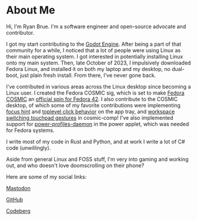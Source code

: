 # About Me

Hi, I'm Ryan Brue. I'm a software engineer and open-source advocate and contributor.

I got my start contributing to the [Godot Engine](https://godotengine.org). After being a part of that community for a while, I noticed that a lot of people were using Linux as their main operating system. I got interested in potentially installing Linux onto my main system. Then, late October of 2023, I impulsively downloaded Fedora Linux, and installed it on both my laptop and my desktop, no dual-boot, just plain fresh install. From there, I've never gone back.

I've contributed in various areas across the Linux desktop since becoming a Linux user. I created the Fedora COSMIC sig, which is set to make [Fedora COSMIC](https://www.phoronix.com/news/Fedora-42-COSMIC-Spin-Proposed) an [official spin for Fedora 42](https://fedoraproject.org/wiki/Changes/FedoraCOSMIC). I also contribute to the COSMIC desktop, of which some of my favorite contributions were implementing [focus hint](https://github.com/pop-os/cosmic-applets/pull/328) and [toplevel click behavior](https://github.com/pop-os/cosmic-applets/pull/317) on the app tray, and [workspace switching touchpad gestures](https://github.com/pop-os/cosmic-comp/pull/342) in cosmic-comp! I've also implemented support for [power-profiles-daemon](https://github.com/pop-os/cosmic-applets/pull/351) in the power applet, which was needed for Fedora systems.

I write most of my code in Rust and Python, and at work I write a lot of C# code (unwillingly).

Aside from general Linux and FOSS stuff, I'm very into gaming and working out, and who doesn't love doomscrolling on their phone?

Here are some of my social links:

[Mastodon](https://mastodon.social/@ryanabx)

[GitHub](https://github.com/ryanabx)

[Codeberg](https://codeberg.org/ryanabx)